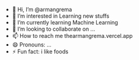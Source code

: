 - 👋 Hi, I’m @armangrema
- 👀 I’m interested in Learning new stuffs
- 🌱 I’m currently learning Machine Learning
- 💞️ I’m looking to collaborate on ...
- 📫 How to reach me thearmangrema.vercel.app
- 😄 Pronouns: ...
- ⚡ Fun fact: i like foods

<!---
armangrema/armangrema is a ✨ special ✨ repository because its `README.md` (this file) appears on your GitHub profile.
You can click the Preview link to take a look at your changes.
--->
